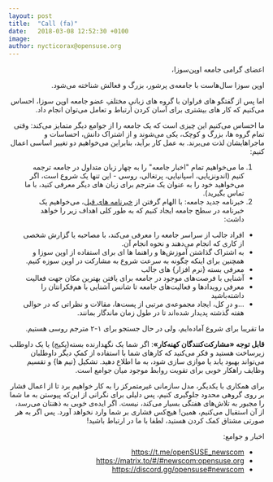 ```yaml
---
layout: post
title:  "Call (fa)"
date:   2018-03-08 12:52:30 +0100
image:
author: nycticorax@opensuse.org
---
```

<div dir="rtl">
  اعضای گرامی جامعه اوپن‌سوزا،

اوپن سوزا سال‌هاست با جامعه‌ی  پرشور، بزرگ و فعالش شناخته می‌شود.

اما پس از گفتگو های فراوان با گروه های زبانیِ مختلفِ عضو جامعه اوپن سوزا، احساس می‌کنیم که کار های بیشتری برای آسان کردن ارتباط و تعامل می‌توان انجام داد.

ما احساس می‌کنیم این چیزی است که یک جامعه را از جوامع دیگر متمایز می‌کند: وقتی تمام گروه ها، بزرگ و کوچک، یکی می‌شوند و از اشتراک دانش، احساسات و ماجراهایشان لذت می‌برند.
به عمل کار برآید، بنابراین می‌خواهیم دو تغییر اساسی اعمال کنیم:

1. ما می‌خواهیم تمام "اخبار جامعه" را به چهار زبان متداول در جامعه ترجمه کنیم (اندونزیایی، اسپانیایی، پرتغالی، روسی - این تنها یک شروع است، اگر می‌خواهید خود را به عنوان یک مترجم برای زبان های دیگر معرفی کنید، با ما تماس بگیرید).
2. خبرنامه جدید جامعه: با الهام گرفتن از [خبرنامه های قبل](https://en.opensuse.org/Category:Weekly_news_issues)، می‌خواهیم یک خبرنامه در سطح جامعه ایجاد کنیم که به طور کلی اهداف زیر را خواهد داشت:

+ افراد جالب از سراسر جامعه را معرفی می‌کند، با مصاحبه یا گزارش شخصی از کاری که انجام می‌دهند و نحوه انجام آن.
+ به اشتراک گذاشتن آموزش‌ها و راهنما ها ای برای استفاده از اوپن سوزا و همچنین برای اینکه چگونه به سرعت شروع به مشارکت در اوپن سوزه کنیم.
+ معرفی بسته {نرم افزار} های جالب
+ آشنایی با فرصت‌های موجود در جامعه برای یافتن بهترین مکان جهت فعالیت
+ معرفی رویدادها و فعالیت‌های جامعه تا شانس آشنایی با هم‌فکرانتان را داشته‌باشید
+ ...و در کل، ایجاد مجموعه‌ی مرتبی از پست‌ها، مقالات و نظراتی که در حوالی هفته گذشته پدیدار شده‌اند تا در طول زمان ماندگار بمانند.


ما تقریبا برای شروع آماده‌ایم، ولی در حال جستجو برای ۱-۲ مترجم روسی هستیم.

**قابل توجه «مشارکت‌کنندگان‌‌ کهنه‌کار»**: اگر شما یک نگهدارنده بسته(پکیج) یا یک داوطلب زیرساخت هستید و فکر می‌کنید که کارهای شما با استفاده از کمکِ دیگر داوطلبان می‌تواند بهبود یابد یا موازی سازی شود، به ما اطلاع دهید. تشکیل {تیم ها} و تقسیم وظایف راهکار خوبی برای تقویت روابط موجود میان جوامع است.

برای همکاری با یکدیگر، مدل سازمانی غیرمتمرکز را به کار خواهیم برد تا از اعمال فشار بر روی گروهی محدود جلوگیری کنیم، پس دلیلی برای نگرانی از این‌که پیوستن به ما شما را مجبور به تلاش‌های هفتگی بسیار می‌کند، نیست. اگر ایده‌ی خوبی به ذهنتان می‌رسد، از آن استقبال می‌کنیم، همین! هیچ‌کس فشاری بر شما وارد نخواهد آورد.
پس اگر به هر صورتی مشتاق کمک کردن هستید، لطفا با ما در ارتباط باشید!

اخبار و جوامع:

* https://t.me/openSUSE_newscom
* https://matrix.to/#/#newscom:opensuse.org <br>
* https://discord.gg/opensuse#newscom


</div>
